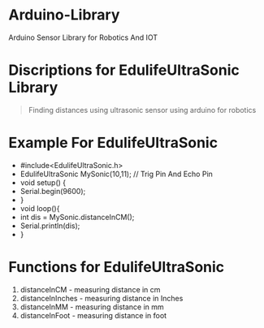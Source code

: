 # Arduino-Library
Arduino Sensor Library for Robotics And IOT
# Discriptions for EdulifeUltraSonic Library
> Finding distances using ultrasonic sensor using arduino for robotics
# Example For EdulifeUltraSonic
- #include<EdulifeUltraSonic.h>
- EdulifeUltraSonic MySonic(10,11); // Trig Pin And Echo Pin
- void setup() {
-   Serial.begin(9600);
- }
- void loop(){
-   int dis = MySonic.distanceInCM();
-   Serial.println(dis);
- }
# Functions for EdulifeUltraSonic
1. distanceInCM - measuring distance in cm
2. distanceInInches	 - measuring distance in Inches
3. distanceInMM - measuring distance in mm
4. distanceInFoot	 - measuring distance in foot
